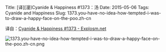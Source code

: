 Title: [译][漫]Cyanide & Happiness #1373：汤
Date: 2015-05-06
Tags: Cyanide and Happiness
Slug: 1373.you-have-no-idea-how-tempted-i-was-to-draw-a-happy-face-on-the-poo.zh-cn

译自：[Cyanide & Happiness #1373 - Explosm.net](http://explosm.net/comics/1373/)


![1373.you-have-no-idea-how-tempted-i-was-to-draw-a-happy-face-on-the-poo.zh-cn.png](/static/images/comics/1373.you-have-no-idea-how-tempted-i-was-to-draw-a-happy-face-on-the-poo.zh-cn.png)